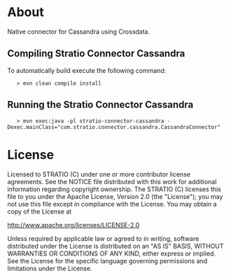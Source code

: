 # About #

Native connector for Cassandra using Crossdata.

## Compiling Stratio Connector Cassandra ##

To automatically build execute the following command:

```
   > mvn clean compile install
```

## Running the Stratio Connector Cassandra ##

```
   > mvn exec:java -pl stratio-connector-cassandra -Dexec.mainClass="com.stratio.connector.cassandra.CassandraConnector"
```

# License #

Licensed to STRATIO (C) under one or more contributor license agreements.
See the NOTICE file distributed with this work for additional information
regarding copyright ownership.  The STRATIO (C) licenses this file
to you under the Apache License, Version 2.0 (the
"License"); you may not use this file except in compliance
with the License.  You may obtain a copy of the License at

  http://www.apache.org/licenses/LICENSE-2.0

Unless required by applicable law or agreed to in writing,
software distributed under the License is distributed on an
"AS IS" BASIS, WITHOUT WARRANTIES OR CONDITIONS OF ANY
KIND, either express or implied.  See the License for the
specific language governing permissions and limitations
under the License.
